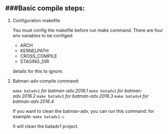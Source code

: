 ###Basic compile steps:
---
1. Configuration makefile

    You must config the makefile before run make command. There are four env variables to be configed:

    * ARCH
    * KERNELPATH
    * CROSS_COMPILE
    * STAGING_DIR
	      
    details for this to ignore.

2. Batman-adv compile command:

    `make batadv1` *for batman-adv.2016.1*
    `make batadv2` *for batman-adv.2016.2*
    `make batadv3` *for batman-adv.2016.3*
    `make batadv4` *for batman-adv.2016.4*
			  
    If you want to clean the batman-adv, you can run this command:
    for example:
	`make batadv1-c`

    It will clean the batadv1 project.
